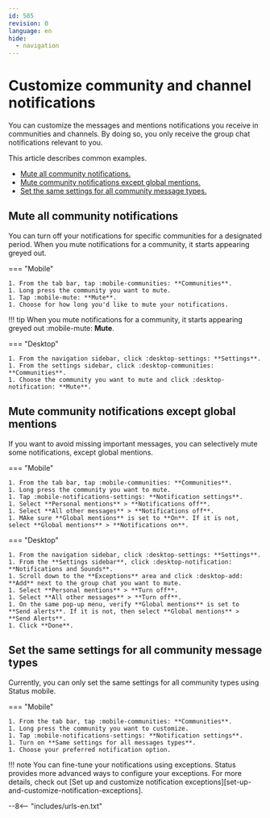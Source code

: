 ```yaml
---
id: 585
revision: 0
language: en
hide:
  - navigation
---
```


# Customize community and channel notifications

You can customize the messages and mentions notifications you receive in communities and channels. By doing so, you only receive the group chat notifications relevant to you.

This article describes common examples.

- [Mute all community notifications.](#mute-all-community-notifications)
- [Mute community notifications except global mentions.](#mute-community-notifications-except-global-mentions)
- [Set the same settings for all community message types.](#set-the-same-settings-for-all-community-message-types)

## Mute all community notifications

You can turn off your notifications for specific communities for a designated period. When you mute notifications for a community, it starts appearing greyed out.

=== "Mobile"

    1. From the tab bar, tap :mobile-communities: **Communities**.
    1. Long press the community you want to mute.
    1. Tap :mobile-mute: **Mute**.
    1. Choose for how long you'd like to mute your notifications.

!!! tip
	When you mute notifications for a community, it starts appearing greyed out :mobile-mute: **Mute**.

=== "Desktop"  

    1. From the navigation sidebar, click :desktop-settings: **Settings**.
    1. From the settings sidebar, click :desktop-communities: **Communities**.
    1. Choose the community you want to mute and click :desktop-notification: **Mute**.

## Mute community notifications except global mentions

If you want to avoid missing important messages, you can selectively mute some notifications, except global mentions.

=== "Mobile"

    1. From the tab bar, tap :mobile-communities: **Communities**.
    1. Long press the community you want to mute.
    1. Tap :mobile-notifications-settings: **Notification settings**.
    1. Select **Personal mentions** > **Notifications off**.
    1. Select **All other messages** > **Notifications off**.
    1. MAke sure **Global mentions** is set to **On**. If it is not, select **Global mentions** > **Notifications on**.

=== "Desktop"  

    1. From the navigation sidebar, click :desktop-settings: **Settings**.
    1. From the **Settings sidebar**, click :desktop-notification: **Notifications and Sounds**.
    1. Scroll down to the **Exceptions** area and click :desktop-add: **Add** next to the group chat you want to mute.
    1. Select **Personal mentions** > **Turn off**. 
    1. Select **All other messages** > **Turn off**.
    1. On the same pop-up menu, verify **Global mentions** is set to **Send alerts**. If it is not, then select **Global mentions** > **Send Alerts**.
    1. Click **Done**. 

## Set the same settings for all community message types

Currently, you can only set the same settings for all community types using Status mobile.

=== "Mobile"

    1. From the tab bar, tap :mobile-communities: **Communities**.
    1. Long press the community you want to customize.
    1. Tap :mobile-notifications-settings: **Notification settings**.
    1. Turn on **Same settings for all messages types**. 
    1. Choose your preferred notification option. 

!!! note
	You can fine-tune your notifications using exceptions. Status provides more advanced ways to configure your exceptions. For more details, check out [Set up and customize notification exceptions][set-up-and-customize-notification-exceptions].

--8<-- "includes/urls-en.txt"
